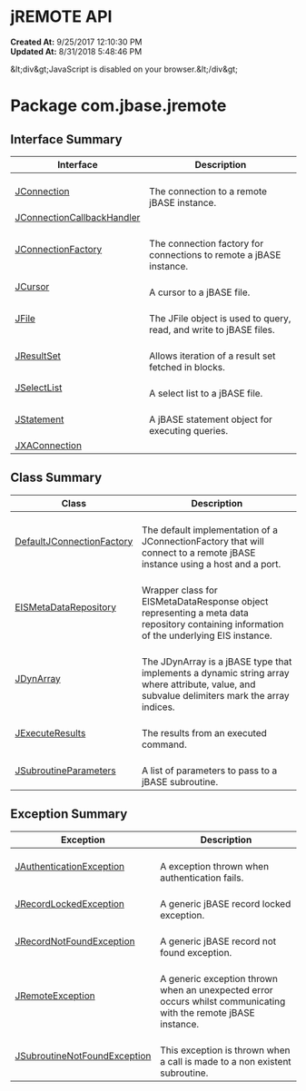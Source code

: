 # jREMOTE API

**Created At:** 9/25/2017 12:10:30 PM  
**Updated At:** 8/31/2018 5:48:46 PM  

<noscript>&amp;lt;div&amp;gt;JavaScript is disabled on your browser.&amp;lt;/div&amp;gt;</noscript><!-- ========= START OF TOP NAVBAR ======= -->
<!--   -->

<!--   -->
<!-- ========= END OF TOP NAVBAR ========= -->
# Package com.jbase.jremote

## Interface Summary

| Interface<br> | Description<br> |
| --- | --- |
| [JConnection](/39248-jremote/com_jbase_jremote_JConnection "interface in com.jbase.jremote")<br> | <br>The connection to a remote jBASE instance.<br> |
| [JConnectionCallbackHandler](/39248-jremote/com_jbase_jremote_JConnectionCallbackHandler "interface in com.jbase.jremote")<br> |  <br> |
| [JConnectionFactory](/39248-jremote/com_jbase_jremote_JConnectionFactory "interface in com.jbase.jremote")<br> | <br>The connection factory for connections to remote a jBASE instance.<br> |
| [JCursor](/39248-jremote/com_jbase_jremote_JCursor "interface in com.jbase.jremote")<br> | <br>A cursor to a jBASE file.<br> |
| [JFile](/39248-jremote/com_jbase_jremote_JFile "interface in com.jbase.jremote")<br> | <br>The JFile object is used to query, read, and write to jBASE files.<br> |
| [JResultSet](/39248-jremote/com_jbase_jremote_JResultSet "interface in com.jbase.jremote")<br> | <br>Allows iteration of a result set fetched in blocks.<br> |
| [JSelectList](/39248-jremote/com_jbase_jremote_JSelectList "interface in com.jbase.jremote")<br> | <br>A select list to a jBASE file.<br> |
| [JStatement](/39248-jremote/com_jbase_jremote_JStatement "interface in com.jbase.jremote")<br> | <br>A jBASE statement object for executing queries.<br> |
| [JXAConnection](/39248-jremote/com_jbase_jremote_JXAConnection "interface in com.jbase.jremote")<br> |  <br> |



## Class Summary 

| Class<br> | Description<br> |
| --- | --- |
| [DefaultJConnectionFactory](/39248-jremote/com_jbase_jremote_defaultjconnectionfactory "class in com.jbase.jremote")<br> | <br>The default implementation of a JConnectionFactory that will connect to a remote jBASE instance using a host and a port.<br> |
| [EISMetaDataRepository](/39248-jremote/com_jbase_jremote_EISMetaDataRepository "class in com.jbase.jremote")<br> | <br>Wrapper class for EISMetaDataResponse object representing a meta data repository containing information of the underlying EIS instance.<br> |
| [JDynArray](/39248-jremote/com_jbase_jremote_JDynArray "class in com.jbase.jremote")<br> | <br>The JDynArray is a jBASE type that implements a dynamic string array where attribute, value, and subvalue delimiters mark the array indices.<br> |
| [JExecuteResults](/39248-jremote/com_jbase_jremote_JExecuteResults "class in com.jbase.jremote")<br> | <br>The results from an executed command.<br> |
| [JSubroutineParameters](/39248-jremote/com_jbase_jremote_JSubroutineParameters "class in com.jbase.jremote")<br> | <br>A list of parameters to pass to a jBASE subroutine.<br> |



## Exception Summary 

| Exception<br> | Description<br> |
| --- | --- |
| [JAuthenticationException](/39248-jremote/com_jbase_jremote_JAuthenticationException "class in com.jbase.jremote")<br> | <br>A exception thrown when authentication fails.<br> |
| [JRecordLockedException](/39248-jremote/com_jbase_jremote_JRecordLockedException "class in com.jbase.jremote")<br> | <br>A generic jBASE record locked exception.<br> |
| [JRecordNotFoundException](/39248-jremote/com_jbase_jremote_JRecordNotFoundException "class in com.jbase.jremote")<br> | <br>A generic jBASE record not found exception.<br> |
| [JRemoteException](/39248-jremote/com_jbase_jremote_JRemoteException "class in com.jbase.jremote")<br> | <br>A generic exception thrown when an unexpected error occurs whilst communicating with the remote jBASE instance.<br> |
| [JSubroutineNotFoundException](/39248-jremote/com_jbase_jremote_JSubroutineNotFoundException "class in com.jbase.jremote")<br> | <br>This exception is thrown when a call is made to a non existent subroutine.<br> |
<!-- ======= START OF BOTTOM NAVBAR ====== -->



